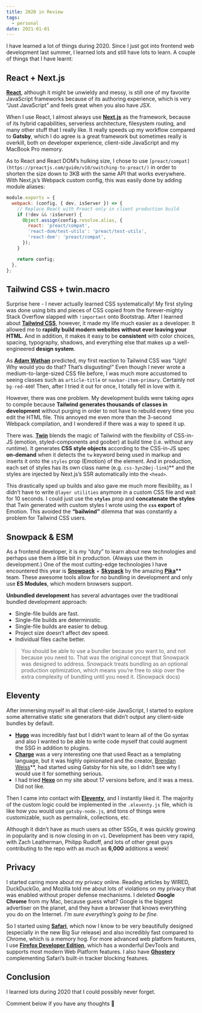 ```yaml
---
title: 2020 in Review
tags:
  - personal
date: 2021-01-01
---
```


I have learned a lot of things during 2020. Since I just got into frontend web development last summer, I learned lots and still have lots to learn. A couple of things that I have learnt:

## React + Next.js

**[React](https://reactjs.org/)**, although it might be unwieldy and messy, is still one of my favorite JavaScript frameworks because of its authoring experience, which is very “Just JavaScript” and feels great when you also have JSX.

When I use React, I almost always use **[Next.js](https://nextjs.org/)** as the framework, because of its hybrid capabilities, serverless architecture, filesystem routing, and many other stuff that I really like. It really speeds up my workflow compared to **Gatsby**, which I do agree is a great framework but sometimes really is overkill, both on developer experience, client-side JavaScript and my MacBook Pro memory.

As to React and React DOM’s hulking size, I chose to use `[preact/compat](https://preactjs.com/guide/v10/switching-to-preact/)` in order to shorten the size down to 3KB with the same API that works everywhere. With Next.js’s Webpack custom config, this was easily done by adding module aliases:

```jsx
module.exports = {
  webpack: (config, { dev, isServer }) => {
    // Replace React with Preact only in client production build
    if (!dev && !isServer) {
      Object.assign(config.resolve.alias, {
        react: 'preact/compat',
        'react-dom/test-utils': 'preact/test-utils',
        'react-dom': 'preact/compat',
      });
    }

    return config;
  },
};
```

## Tailwind CSS + twin.macro

Surprise here - I never actually learned CSS systematically! My first styling was done using bits and pieces of CSS copied from the forever-mighty Stack Overflow slapped with `!important` onto Bootstrap. After I learned about **[Tailwind CSS](https://tailwindcss.com/)**, however, it made my life much easier as a developer. It allowed me to **rapidly build modern websites without ever leaving your HTML**. And in addition, it makes it easy to be **consistent** with color choices, spacing, typography, shadows, and everything else that makes up a well-engineered **design system**.

As **[Adam Wathan](https://adamwathan.me/)** predicted, my first reaction to Tailwind CSS was “Ugh! Why would you do that? That’s disgusting!” Even though I never wrote a medium-to-large-sized CSS file before, I was much more accustomed to seeing classes such as `article-title` or `navbar-item-primary`. Certainly not `bg-red-400`! Then, after I tried it out for once, I totally fell in love with it.

However, there was one problem. My development builds were taking _ages_ to compile because **Tailwind generates thousands of classes in development** without purging in order to not have to rebuild every time you edit the HTML file. This annoyed me even more than the 3-second Webpack compilation, and I wondered if there was a way to speed it up.

There was. **[Twin](https://github.com/ben-rogerson/twin.macro)** blends the magic of Tailwind with the flexibility of CSS-in-JS (emotion, styled-components and goober) at build time (i.e. without any runtime). It generates **CSS style objects** according to the CSS-in-JS spec **on-demand** when it detects the `tw` keyword being used in markup and inserts it onto the `styles` prop (Emotion) of the element. And in production, each set of styles has its own class name (e.g. `css-3yn28ej-link`)\*\* and the styles are injected by Next.js’s SSR automatically into the `<head>`.

This drastically sped up builds and also gave me much more flexibility, as I didn’t have to write `@layer utilities` anymore in a custom CSS file and wait for 10 seconds. I could just use the **`styles`** prop and **concatenate the styles** that Twin generated with custom styles I wrote using the **`css` export** of Emotion. This avoided the **“bailwind”** dilemma that was constantly a problem for Tailwind CSS users.

## Snowpack & ESM

As a frontend developer, it is my “duty” to learn about new technologies and perhaps use them a little bit in production. (Always use them in development.) One of the most cutting-edge technologies I have encountered this year is **[Snowpack](https://snowpack.dev/)** + **[Skypack](https://skypack.dev/)** by the amazing **[Pika](https://pika.dev/)\*\*** team. These awesome tools allow for no bundling in development and only use **ES Modules**, which modern browsers support.

**Unbundled development** has several advantages over the traditional bundled development approach:

- Single-file builds are fast.
- Single-file builds are deterministic.
- Single-file builds are easier to debug.
- Project size doesn’t affect dev speed.
- Individual files cache better.

> You should be able to use a bundler because you want to, and not because you need to. That was the original concept that Snowpack was designed to address. Snowpack treats bundling as an optional production optimization, which means you’re free to skip over the extra complexity of bundling until you need it. (Snowpack docs)

## Eleventy

After immersing myself in all that client-side JavaScript, I started to explore some alternative static site generators that didn’t output any client-side bundles by default.

- **[Hugo](https://gohugo.io/)** was incredibly fast but I didn’t want to learn all of the Go syntax and also I wanted to be able to write code myself that could augment the SSG in addition to plugins.
- **[Charge](https://charge.js.org/)** was a very interesting one that used React as a templating language, but it was highly opinionated and the creator, [Brendan Weiss](https://brandonweiss.me/)\*\*, had started using Gatsby for his site, so I didn’t see why I would use it for something serious.
- I had tried **[Hexo](https://hexo.io/)** on my site about 17 versions before, and it was a mess. Did not like.

Then I came into contact with **[Eleventy](https://11ty.dev/)**, and I instantly liked it. The majority of the custom logic could be implemented in the `.eleventy.js` file, which is like how you would use `gatsby-node.js`, and tons of things were customizable, such as permalink, collections, etc.

Although it didn’t have as much users as other SSGs, it was quickly growing in popularity and is now closing in on `v1`. Development has been very rapid, with Zach Leatherman, Philipp Rudloff, and lots of other great guys contributing to the repo with as much as **6,000** additions a week!

## Privacy

I started caring more about my privacy online. Reading articles by WIRED, DuckDuckGo, and Mozilla told me about lots of violations on my privacy that was enabled without proper defense mechanisms. I deleted **Google Chrome** from my Mac, because guess what? Google is the biggest advertiser on the planet, and they have a browser that knows everything you do on the Internet. _I’m sure everything’s going to be fine._

So I started using **[Safari](https://apple.com/safari)**, which now I know to be very beautifully designed (especially in the new Big Sur release) and also incredibly fast compared to Chrome, which is a memory hog. For more advanced web platform features, I use **[Firefox Developer Edition](https://www.mozilla.org/en-US/firefox/developer/)**, which has a wonderful DevTools and supports most modern Web Platform features. I also have **[Ghostery](https://ghostery.org/)** complementing Safari’s built-in tracker blocking features.

## Conclusion

I learned lots during 2020 that I could possibly never forget.

Comment below if you have any thoughts 🧐
